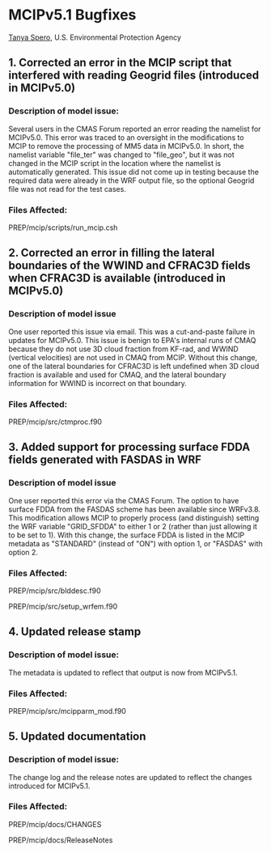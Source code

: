 # MCIPv5.1 Bugfixes
[Tanya Spero](mailto:Spero.Tanya@epa.gov), U.S. Environmental Protection Agency

## 1. Corrected an error in the MCIP script that interfered with reading Geogrid files (introduced in MCIPv5.0) 
### Description of model issue:
Several users in the CMAS Forum reported an error reading the namelist for MCIPv5.0. 
This error was traced to an oversight in the modifications to MCIP to remove the processing of MM5 data in MCIPv5.0. 
In short, the namelist variable "file_ter" was changed to "file_geo", 
but it was not changed in the MCIP script in the location where the namelist is automatically generated. 
This issue did not come up in testing because the required data were already in the WRF output file, 
so the optional Geogrid file was not read for the test cases.

### Files Affected:
PREP/mcip/scripts/run_mcip.csh

## 2.	Corrected an error in filling the lateral boundaries of the WWIND and CFRAC3D fields when CFRAC3D is available (introduced in MCIPv5.0) 
### Description of model issue
One user reported this issue via email. This was a cut-and-paste failure in updates for MCIPv5.0. This issue is benign to EPA's internal runs of CMAQ because they do not use 3D cloud fraction from KF-rad, and WWIND (vertical velocities) are not used in CMAQ from MCIP. Without this change, one of the lateral boundaries for CFRAC3D is left undefined when 3D cloud fraction is available and used for CMAQ, and the lateral boundary information for WWIND is incorrect on that boundary.

### Files Affected:
PREP/mcip/src/ctmproc.f90

## 3.	Added support for processing surface FDDA fields generated with FASDAS in WRF 
### Description of model issue
One user reported this error via the CMAS Forum. The option to have surface FDDA from the FASDAS scheme has been available since WRFv3.8. This modification allows MCIP to properly process (and distinguish) setting the WRF variable "GRID_SFDDA" to either 1 or 2 (rather than just allowing it to be set to 1).  With this change, the surface FDDA is listed in the MCIP metadata as "STANDARD" (instead of "ON") with option 1, or "FASDAS" with option 2.

### Files Affected:
  PREP/mcip/src/blddesc.f90
  
  PREP/mcip/src/setup_wrfem.f90

## 4.	Updated release stamp
### Description of model issue:
The metadata is updated to reflect that output is now from MCIPv5.1.

### Files Affected:
PREP/mcip/src/mcipparm_mod.f90

## 5.	Updated documentation
### Description of model issue:
The change log and the release notes are updated to reflect the changes introduced for MCIPv5.1.

### Files Affected: 
PREP/mcip/docs/CHANGES

PREP/mcip/docs/ReleaseNotes

